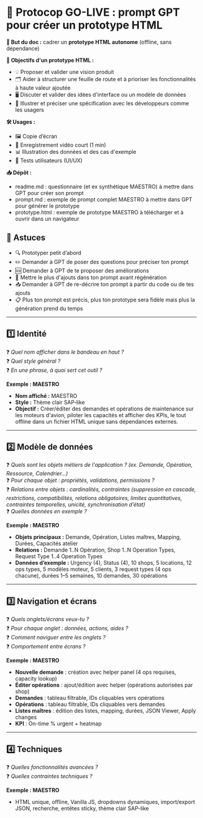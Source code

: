 # 🚀 Protocop GO-LIVE : prompt GPT pour créer un prototype HTML

**🎯 But du doc :** cadrer un **prototype HTML autonome** (offline, sans dépendance)

**📌 Objectifs d'un prototype HTML :**

- 💡 Proposer et valider une vision produit
- 🗂️ Aider à structurer une feuille de route et à prioriser les fonctionnalités à haute valeur ajoutée
- 🖥️ Discuter et valider des idées d'interface ou un modèle de données
- 📑 Illustrer et préciser une spécification avec les développeurs comme les usagers

**🛠 Usages :**

- 🖼️ Copie d’écran
- 🎥 Enregistrement vidéo court (1 min)
- 📊 Illustration des données et des cas d'exemple
- 👥 Tests utilisateurs (UI/UX)

**📥 Dépôt :**
- readme.md : questionnaire (et ex synthétique MAESTRO) à mettre dans GPT pour créer son prompt
- prompt.md : exemple de prompt complet MAESTRO à mettre dans GPT pour générer le prototype
- prototype.html : exemple de prototype MAESTRO à télécharger et à ouvrir dans un navigateur


## 🤖 Astuces

- 🔍 Prototyper petit d’abord
- ✏️ Demander à GPT de poser des questions pour préciser ton prompt
- 🆘 Demander à GPT de te proposer des améliorations
- 🔄 Mettre le plus d'ajouts dans ton prompt avant régénération
- 📥 Demander à GPT de re-décrire ton prompt à partir du code ou de tes ajouts
- 📋 Plus ton prompt est précis, plus ton prototype sera fidèle mais plus la génération prend du temps
  
---

## 1️⃣ Identité

❓ *Quel nom afficher dans le bandeau en haut ?*  
❓ *Quel style général ?*  
❓ *En une phrase, à quoi sert cet outil ?*

**Exemple : MAESTRO**

- **Nom affiché :** MAESTRO
- **Style :** Thème clair SAP‑like
- **Objectif :** Créer/éditer des demandes et opérations de maintenance sur les moteurs d'avion, piloter les capacités et afficher des KPIs, le tout offline dans un fichier HTML unique sans dépendances externes.

---

## 2️⃣ Modèle de données

❓ *Quels sont les objets métiers de l'application ? (ex. Demande, Opération, Ressource, Calendrier…)*  
❓ *Pour chaque objet : propriétés, validations, permissions ?*  
❓ *Relations entre objets : cardinalités, contraintes (suppression en cascade, restrictions, compatibilités, relations obligatoires, limites quantitatives, contraintes temporelles, unicité, synchronisation d’état)*  
❓ *Quelles données en exemple ?*

**Exemple : MAESTRO**

- **Objets principaux :** Demande, Opération, Listes maîtres, Mapping, Durées, Capacités atelier
- **Relations :** Demande 1..N Opération, Shop 1..N Operation Types, Request Type 1..4 Operation Types
- **Données d’exemple :** Urgency (4), Status (4), 10 shops, 5 locations, 12 ops types, 5 modèles moteur, 5 clients, 3 request types (4 ops chacune), durées 1–5 semaines, 10 demandes, 30 opérations

---

## 3️⃣ Navigation et écrans

❓ *Quels onglets/écrans veux-tu ?*  
❓ *Pour chaque onglet : données, actions, aides ?*  
❓ *Comment naviguer entre les onglets ?*  
❓ *Comportement entre écrans ?*

**Exemple : MAESTRO**

- **Nouvelle demande** : création avec helper panel (4 ops requises, capacity lookup)
- **Éditer opérations** : ajout/édition avec helper (opérations autorisées par shop)
- **Demandes** : tableau filtrable, IDs cliquables vers opérations
- **Opérations** : tableau filtrable, IDs cliquables vers demandes
- **Listes maîtres** : édition des listes, mapping, durées, JSON Viewer, Apply changes
- **KPI** : On-time % urgent + heatmap

---

## 4️⃣ Techniques

❓ *Quelles fonctionnalités avancées ?*  
❓ *Quelles contraintes techniques ?*

**Exemple : MAESTRO**

- HTML unique, offline, Vanilla JS, dropdowns dynamiques, import/export JSON, recherche, entêtes sticky, thème clair SAP-like
